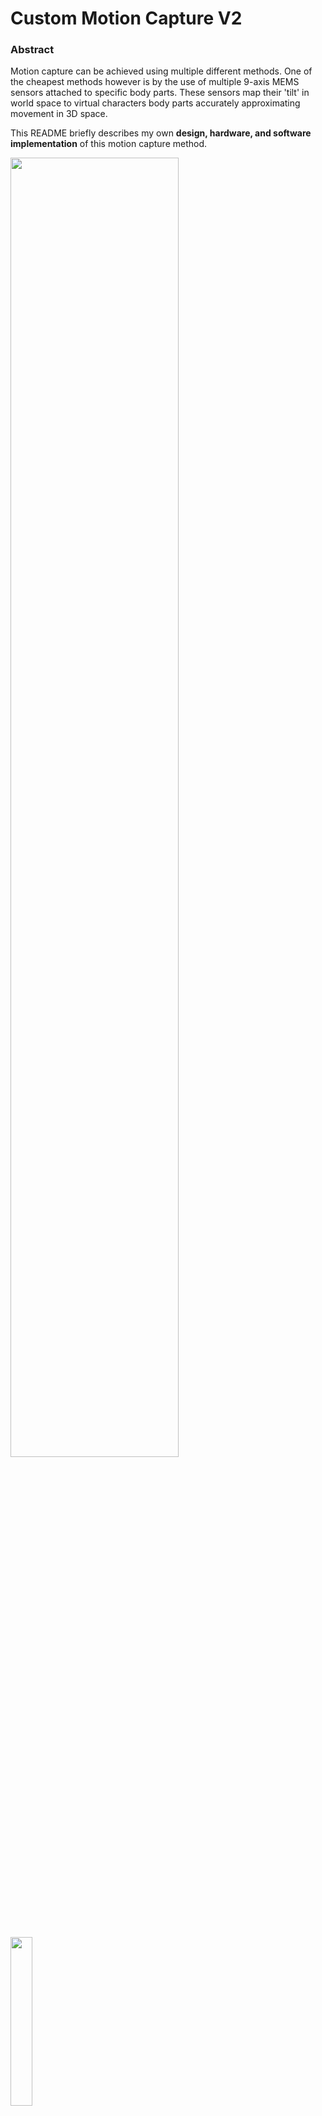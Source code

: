# Custom Motion Capture V2

### Abstract
Motion capture can be achieved using multiple different methods. One of the cheapest methods however is by the use of multiple 9-axis MEMS sensors attached to specific body parts. These sensors map their 'tilt' in world space to virtual characters body parts accurately approximating movement in 3D space. 

This README briefly describes my own **design, hardware, and software implementation** of this motion capture method.



<p float="left">
  <img src="https://github.com/getrasa/Custom-Motion-Capture/assets/21182768/928f6361-6b4b-449d-99cb-8fa7410e9e91" width="73%" />
  <img src="https://github.com/getrasa/Custom-Motion-Capture/assets/21182768/4611d530-c071-47aa-912b-8a0bd0bb1ed1" width="26.3%" />
</p>

> Motion Capture V1 (wireless) vs Motion Capture V2 (wireless)





### Introduction
This project is a second, wireless, iteration of my previous Custom-Made Motion Capture system. The previous solution was wired, heavily bound by the limited computational power of an Arduino Uno and poor implementation of signal interrupts. It only managed to support 6 sensors at 10 fps which was far from practical and greatly failed to reach my expectations of a minimum 30fps threshold which is why the second version has been developed.

Custom Motion Capture V2 consists of 17 sensors strategically placed on 17 locations on the body (inspired by XSense solution) capable of reading at a whopping speed of 50fps, fully wirelessly and runs roughly 3-5 hours on a single charge.
##### Showcase
<p float="left">
  <img src="https://user-images.githubusercontent.com/21182768/157411346-16d4fb16-f659-4abd-ba81-64916bb2bffd.gif" width="49%" />
  <img src="https://user-images.githubusercontent.com/21182768/157413374-0a718f3c-9549-4cba-9a7f-0f41efe5849c.gif" width="49%" />
</p>

### Hardware Assembly Process
After a working prototype has been finalized I proceeded to design a CAD design in Fusion 360.

During the design process I prioritized compactness. Small size was critical to ensure that the device doesn't obstruct subject's movement. The solution I came up with was a 3 layer sandwich of trays which slid into a case one on top the other. Sitting at the very bottom was the battery, followed by the MEMS sensor neighboring a battery charger in the second layer, finishing with an 16Mhz and wireless antenna in the final layer. The position of the battery was crucial in order to minimize vibration as it was the heaviest part of the device. I also ensured the MEMS sensor is as close to the battery as it basically was the center of gravity for our tiny sensor. 



<p float="left">
  <img src="https://github.com/getrasa/Custom-Motion-Capture/assets/21182768/12b6be4e-470a-42ba-b54d-b895316d47b4" width="24.4%" />
  <img src="https://github.com/getrasa/Custom-Motion-Capture/assets/21182768/02835e01-70ef-4833-bed1-50f3205c672c" width="24.4%" />
  <img src="https://github.com/getrasa/Custom-Motion-Capture/assets/21182768/2db9c030-f9bd-4763-a94d-1dccb6a1efc2" width="24.4%" />
  <img src="https://github.com/getrasa/Custom-Motion-Capture/assets/21182768/838a2b6b-9093-455e-ab9d-de20589fcca8" width="24.4%" />
  <img src="https://github.com/getrasa/Custom-Motion-Capture/assets/21182768/ab9a52dc-1efd-40da-883a-8fff0a918135" width="24.4%" />
  <img src="https://github.com/getrasa/Custom-Motion-Capture/assets/21182768/552845e8-12a3-4481-8c90-a2015959bd43" width="24.4%" />
  <img src="https://github.com/getrasa/Custom-Motion-Capture/assets/21182768/25997b29-048d-4614-9fa8-ee2477a3a07e" width="24.4%" />
  <img src="https://github.com/getrasa/Custom-Motion-Capture/assets/21182768/622ade1c-9178-4b52-8a83-16190f56c364" width="24.4%" />
</p>

> The finished sensors were small, compact, and could easily be attached to the subject with Velcro.

### Software Implementation
Software had to be developed not only for the sensors but also for the following:
- Blender Character Script - A client which reads all data broadcasted by the server and maps sensor tilt to character bones in real time.
<p float="left">
  <img src="https://github.com/getrasa/Custom-Motion-Capture/assets/21182768/5f511a91-fdc6-445d-b865-c5ed10683af1" width="73%" />
  <img src="https://github.com/getrasa/Custom-Motion-Capture/assets/21182768/9d48632f-6be0-487f-b101-827367bc3f41" width="26%" />
</p>  

> Blender script which fetches sensor values from a local server and maps them to character bones. 

- Synchronisation Looper - An external clock running at 50 fps which broadcasted a "Start of the frame" signal to all connected devices. It's purpose was to ensured that all devices worked in synch and didn't overlap each other.
- Antenna Receiver - Tasked with reading and forwarding sensor data to the a Sensor Manager App via serial bus.
- Sensor Manager App - User interface for informing the user of what sensors are connected, how they performed, and for forwarding the data to clients via local server.
<p float="left">
  <img src="https://github.com/getrasa/Custom-Motion-Capture/assets/21182768/989ab4b0-fdba-4599-a558-9b12364c1bd2" width="31%" />
  <img src="https://github.com/getrasa/Custom-Motion-Capture/assets/21182768/10cb68d4-720b-44db-9643-a5b6b1751f6e" width="31%" />
  <img src="https://github.com/getrasa/Custom-Motion-Capture/assets/21182768/5fa37d38-6a96-4b25-8744-c85b6a77d7e7" width="37.1%" />
</p>  

> A Synchronisation Looper, Antenna Receiver, and Sensor Manager App consecutively.



### Summary
The system relies on 3 components hardware-wise:
- Sensors (17)
- Receiver
- Looper (Timer)

...and 2 software solutions:
- Sensor Controller App
- Server Receiver Script

**Sensor** reads its rotation (tilt) with respect to its initial orientation and then sends the data to the receiver as Quaternions. Local rotation is then translated to world rotation during software calibration.

**Receiver** reads sensor data and passes them to the computer via serial port.

**Looper** is ment to keep the sensors in sync so that radio signals don't overlap. Although the method is quite crude. Every 20 milliseconds the looper sends a signal to all sensors to begin sending data. Since each sensor has preassigned ID it begins waiting a hardcoded id * (x millis) amount of time for its turn.

**Sensor Controller** is an application I wrote using python & pyQt. Its purpose is to display which sensors are connected, what's their frame rate and run state. It's also used for calibration and streaming data to Blender.

**Server Receiver** is a python script run in Blender which reads sensory data through a local server and maps them to character armature. I've also attached a few useful scripts for saving & loading animations to a separate file.
